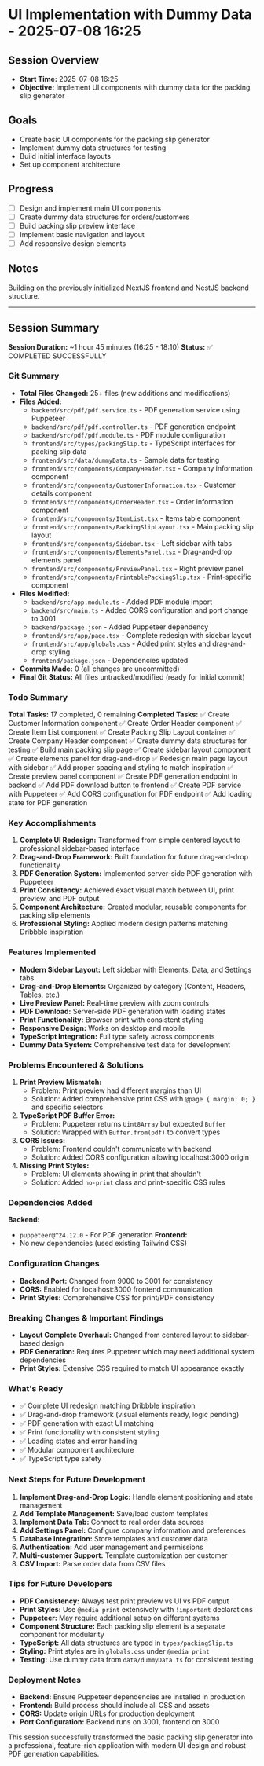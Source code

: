 # UI Implementation with Dummy Data - 2025-07-08 16:25

## Session Overview
- **Start Time:** 2025-07-08 16:25
- **Objective:** Implement UI components with dummy data for the packing slip generator

## Goals
- Create basic UI components for the packing slip generator
- Implement dummy data structures for testing
- Build initial interface layouts
- Set up component architecture

## Progress
- [ ] Design and implement main UI components
- [ ] Create dummy data structures for orders/customers
- [ ] Build packing slip preview interface
- [ ] Implement basic navigation and layout
- [ ] Add responsive design elements

## Notes
Building on the previously initialized NextJS frontend and NestJS backend structure.

---

## Session Summary
**Session Duration:** ~1 hour 45 minutes (16:25 - 18:10)
**Status:** ✅ COMPLETED SUCCESSFULLY

### Git Summary
- **Total Files Changed:** 25+ files (new additions and modifications)
- **Files Added:**
  - `backend/src/pdf/pdf.service.ts` - PDF generation service using Puppeteer
  - `backend/src/pdf/pdf.controller.ts` - PDF generation endpoint
  - `backend/src/pdf/pdf.module.ts` - PDF module configuration
  - `frontend/src/types/packingSlip.ts` - TypeScript interfaces for packing slip data
  - `frontend/src/data/dummyData.ts` - Sample data for testing
  - `frontend/src/components/CompanyHeader.tsx` - Company information component
  - `frontend/src/components/CustomerInformation.tsx` - Customer details component
  - `frontend/src/components/OrderHeader.tsx` - Order information component
  - `frontend/src/components/ItemList.tsx` - Items table component
  - `frontend/src/components/PackingSlipLayout.tsx` - Main packing slip layout
  - `frontend/src/components/Sidebar.tsx` - Left sidebar with tabs
  - `frontend/src/components/ElementsPanel.tsx` - Drag-and-drop elements panel
  - `frontend/src/components/PreviewPanel.tsx` - Right preview panel
  - `frontend/src/components/PrintablePackingSlip.tsx` - Print-specific component
- **Files Modified:**
  - `backend/src/app.module.ts` - Added PDF module import
  - `backend/src/main.ts` - Added CORS configuration and port change to 3001
  - `backend/package.json` - Added Puppeteer dependency
  - `frontend/src/app/page.tsx` - Complete redesign with sidebar layout
  - `frontend/src/app/globals.css` - Added print styles and drag-and-drop styling
  - `frontend/package.json` - Dependencies updated
- **Commits Made:** 0 (all changes are uncommitted)
- **Final Git Status:** All files untracked/modified (ready for initial commit)

### Todo Summary
**Total Tasks:** 17 completed, 0 remaining
**Completed Tasks:**
✅ Create Customer Information component
✅ Create Order Header component
✅ Create Item List component
✅ Create Packing Slip Layout container
✅ Create Company Header component
✅ Create dummy data structures for testing
✅ Build main packing slip page
✅ Create sidebar layout component
✅ Create elements panel for drag-and-drop
✅ Redesign main page layout with sidebar
✅ Add proper spacing and styling to match inspiration
✅ Create preview panel component
✅ Create PDF generation endpoint in backend
✅ Add PDF download button to frontend
✅ Create PDF service with Puppeteer
✅ Add CORS configuration for PDF endpoint
✅ Add loading state for PDF generation

### Key Accomplishments
1. **Complete UI Redesign:** Transformed from simple centered layout to professional sidebar-based interface
2. **Drag-and-Drop Framework:** Built foundation for future drag-and-drop functionality
3. **PDF Generation System:** Implemented server-side PDF generation with Puppeteer
4. **Print Consistency:** Achieved exact visual match between UI, print preview, and PDF output
5. **Component Architecture:** Created modular, reusable components for packing slip elements
6. **Professional Styling:** Applied modern design patterns matching Dribbble inspiration

### Features Implemented
- **Modern Sidebar Layout:** Left sidebar with Elements, Data, and Settings tabs
- **Drag-and-Drop Elements:** Organized by category (Content, Headers, Tables, etc.)
- **Live Preview Panel:** Real-time preview with zoom controls
- **PDF Download:** Server-side PDF generation with loading states
- **Print Functionality:** Browser print with consistent styling
- **Responsive Design:** Works on desktop and mobile
- **TypeScript Integration:** Full type safety across components
- **Dummy Data System:** Comprehensive test data for development

### Problems Encountered & Solutions
1. **Print Preview Mismatch:**
   - Problem: Print preview had different margins than UI
   - Solution: Added comprehensive print CSS with `@page { margin: 0; }` and specific selectors
2. **TypeScript PDF Buffer Error:**
   - Problem: Puppeteer returns `Uint8Array` but expected `Buffer`
   - Solution: Wrapped with `Buffer.from(pdf)` to convert types
3. **CORS Issues:**
   - Problem: Frontend couldn't communicate with backend
   - Solution: Added CORS configuration allowing localhost:3000 origin
4. **Missing Print Styles:**
   - Problem: UI elements showing in print that shouldn't
   - Solution: Added `no-print` class and print-specific CSS rules

### Dependencies Added
**Backend:** 
- `puppeteer@^24.12.0` - For PDF generation
**Frontend:** 
- No new dependencies (used existing Tailwind CSS)

### Configuration Changes
- **Backend Port:** Changed from 9000 to 3001 for consistency
- **CORS:** Enabled for localhost:3000 frontend communication
- **Print Styles:** Comprehensive CSS for print/PDF consistency

### Breaking Changes & Important Findings
- **Layout Complete Overhaul:** Changed from centered layout to sidebar-based design
- **PDF Generation:** Requires Puppeteer which may need additional system dependencies
- **Print Styles:** Extensive CSS required to match UI appearance exactly

### What's Ready
- ✅ Complete UI redesign matching Dribbble inspiration
- ✅ Drag-and-drop framework (visual elements ready, logic pending)
- ✅ PDF generation with exact UI matching
- ✅ Print functionality with consistent styling
- ✅ Loading states and error handling
- ✅ Modular component architecture
- ✅ TypeScript type safety

### Next Steps for Future Development
1. **Implement Drag-and-Drop Logic:** Handle element positioning and state management
2. **Add Template Management:** Save/load custom templates
3. **Implement Data Tab:** Connect to real order data sources
4. **Add Settings Panel:** Configure company information and preferences
5. **Database Integration:** Store templates and customer data
6. **Authentication:** Add user management and permissions
7. **Multi-customer Support:** Template customization per customer
8. **CSV Import:** Parse order data from CSV files

### Tips for Future Developers
- **PDF Consistency:** Always test print preview vs UI vs PDF output
- **Print Styles:** Use `@media print` extensively with `!important` declarations
- **Puppeteer:** May require additional setup on different systems
- **Component Structure:** Each packing slip element is a separate component for modularity
- **TypeScript:** All data structures are typed in `types/packingSlip.ts`
- **Styling:** Print styles are in `globals.css` under `@media print`
- **Testing:** Use dummy data from `data/dummyData.ts` for consistent testing

### Deployment Notes
- **Backend:** Ensure Puppeteer dependencies are installed in production
- **Frontend:** Build process should include all CSS and assets
- **CORS:** Update origin URLs for production deployment
- **Port Configuration:** Backend runs on 3001, frontend on 3000

This session successfully transformed the basic packing slip generator into a professional, feature-rich application with modern UI design and robust PDF generation capabilities.